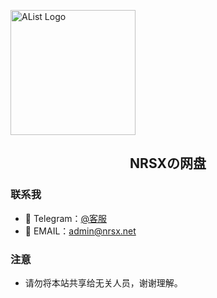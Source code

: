 <p align="center">
  <p>
    <img src="https://cdn.jsdelivr.net/gh/NRSX/XrayR-V2Board/0220412220046.jpg" alt="AList Logo" width=200/>
  </p>
</p>

<h2 align="center">NRSXの网盘</h2>

### 联系我

- 👋 Telegram：[@客服](https://t.me/nrsxa "@客服")
- 👀 EMAIL：admin@nrsx.net

### 注意

- 请勿将本站共享给无关人员，谢谢理解。
